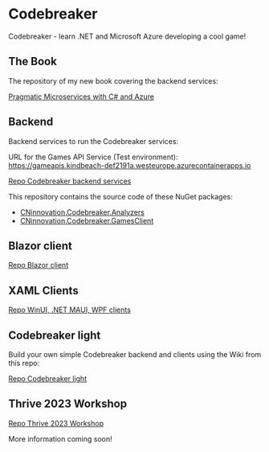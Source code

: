 # Codebreaker

Codebreaker - learn .NET and Microsoft Azure developing a cool game!

## The Book

The repository of my new book covering the backend services:

[Pragmatic Microservices with C# and Azure](https://github.com/PacktPublishing/Pragmatic-Microservices-with-CSharp-and-Azure)

## Backend

Backend services to run the Codebreaker services:

URL for the Games API Service (Test environment): https://gameapis.kindbeach-def2191a.westeurope.azurecontainerapps.io

[Repo Codebreaker backend services](https://github.com/CodebreakerApp/Codebreaker.Backend)

This repository contains the source code of these NuGet packages:

* [CNinnovation.Codebreaker.Analyzers](https://www.nuget.org/packages/CNinnovation.Codebreaker.Analyzers/)
* [CNinnovation.Codebreaker.GamesClient](https://www.nuget.org/packages/CNinnovation.Codebreaker.GamesClient/)

## Blazor client

[Repo Blazor client](https://github.com/CodebreakerApp/Codebreaker.Blazor)

## XAML Clients

[Repo WinUI, .NET MAUI, WPF clients](https://github.com/CodebreakerApp/Codebreaker.Xaml)

## Codebreaker light

Build your own simple Codebreaker backend and clients using the Wiki from this repo:

[Repo Codebreaker light](https://github.com/CodebreakerApp/codebreakerlight)

## Thrive 2023 Workshop

[Repo Thrive 2023 Workshop](https://github.com/CodebreakerApp/thriveworkshop2023)

More information coming soon!
